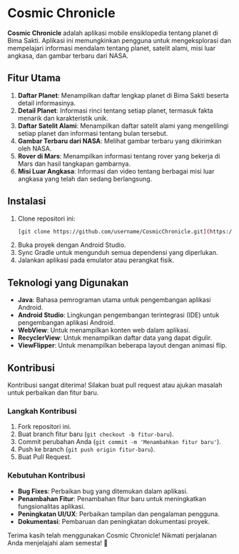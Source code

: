 # Cosmic Chronicle

**Cosmic Chronicle** adalah aplikasi mobile ensiklopedia tentang planet di Bima Sakti. Aplikasi ini memungkinkan pengguna untuk mengeksplorasi dan mempelajari informasi mendalam tentang planet, satelit alami, misi luar angkasa, dan gambar terbaru dari NASA.

## Fitur Utama

1. **Daftar Planet**: Menampilkan daftar lengkap planet di Bima Sakti beserta detail informasinya.
2. **Detail Planet**: Informasi rinci tentang setiap planet, termasuk fakta menarik dan karakteristik unik.
3. **Daftar Satelit Alami**: Menampilkan daftar satelit alami yang mengelilingi setiap planet dan informasi tentang bulan tersebut.
4. **Gambar Terbaru dari NASA**: Melihat gambar terbaru yang dikirimkan oleh NASA.
5. **Rover di Mars**: Menampilkan informasi tentang rover yang bekerja di Mars dan hasil tangkapan gambarnya.
6. **Misi Luar Angkasa**: Informasi dan video tentang berbagai misi luar angkasa yang telah dan sedang berlangsung.

## Instalasi

1. Clone repositori ini:
    ```bash
    [git clone https://github.com/username/CosmicChronicle.git](https://github.com/riooorante/CosmicChronicle.git)
    ```
2. Buka proyek dengan Android Studio.
3. Sync Gradle untuk mengunduh semua dependensi yang diperlukan.
4. Jalankan aplikasi pada emulator atau perangkat fisik.

## Teknologi yang Digunakan

- **Java**: Bahasa pemrograman utama untuk pengembangan aplikasi Android.
- **Android Studio**: Lingkungan pengembangan terintegrasi (IDE) untuk pengembangan aplikasi Android.
- **WebView**: Untuk menampilkan konten web dalam aplikasi.
- **RecyclerView**: Untuk menampilkan daftar data yang dapat digulir.
- **ViewFlipper**: Untuk menampilkan beberapa layout dengan animasi flip.

## Kontribusi

Kontribusi sangat diterima! Silakan buat pull request atau ajukan masalah untuk perbaikan dan fitur baru.

### Langkah Kontribusi

1. Fork repositori ini.
2. Buat branch fitur baru (`git checkout -b fitur-baru`).
3. Commit perubahan Anda (`git commit -m 'Menambahkan fitur baru'`).
4. Push ke branch (`git push origin fitur-baru`).
5. Buat Pull Request.

### Kebutuhan Kontribusi

- **Bug Fixes**: Perbaikan bug yang ditemukan dalam aplikasi.
- **Penambahan Fitur**: Penambahan fitur baru untuk meningkatkan fungsionalitas aplikasi.
- **Peningkatan UI/UX**: Perbaikan tampilan dan pengalaman pengguna.
- **Dokumentasi**: Pembaruan dan peningkatan dokumentasi proyek.

Terima kasih telah menggunakan Cosmic Chronicle! Nikmati perjalanan Anda menjelajahi alam semesta! 🚀
